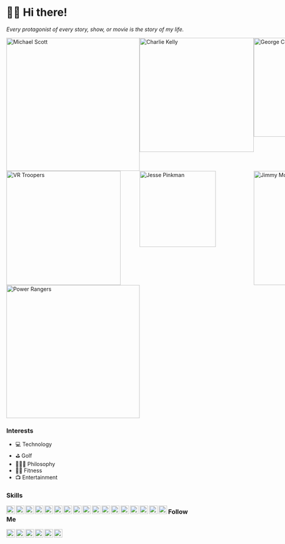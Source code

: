 # 🖖🏾 Hi there!

*Every protagonist of every story, show, or movie is the story of my life.*

<div style="display:grid; grid-template-columns:repeat(3, 1fr);"><img src="https://i.imgur.com/HTBxpUz.png" alt="Michael Scott" width="350" />
<img src="https://media2.giphy.com/media/9PaC2UWEsnIG6nXcsn/giphy.gif?cid=ecf05e472b3700a0765be9388b7c64d0e8b41a67519728fa&rid=giphy.gif" alt="Charlie Kelly" width="300" />
<img src="https://media2.giphy.com/media/Yy2H6trIkODoA/giphy.gif?cid=82a1493bzr9ikhrwdsu6126ibahrlk0gzpltak4mspdygcmq&rid=giphy.gif" alt="George Costanza" width="260" />
<img src="https://media3.giphy.com/media/DK9NoD7j2nRVm/giphy.gif?cid=6c09b9524f0f67905a232eade7253fff1138e181aa5f163a&rid=giphy.gif" alt="VR Troopers" width="300" />
<img src="https://media2.giphy.com/media/LiljwvntZmf4c/giphy.gif?cid=6c09b9524fc1bd7fe401b862ed480e5cfed089944b746f6a&rid=giphy.gif" alt="Jesse Pinkman" width="200" />
<img src="https://media1.giphy.com/media/l0EwYGlvQ7STj3wyc/giphy.gif?cid=82a1493bqxqne8ng9pyocwzqhi6aorb201mo6d2059bxejgl&rid=giphy.gif" alt="Jimmy McGill" width="300" />
<img src="https://media4.giphy.com/media/b3Owrrk9ZsC4w/giphy.gif?cid=82a1493bbwntmysi6q7atew19hnrnwxxmky3q62fm38p4g6k&rid=giphy.gif" alt="Power Rangers" width="350" /></div>

### Interests
- 💻  Technology
- ⛳  Golf
- 🧘🏽‍♂️  Philosophy
- 🏋️‍♂️  Fitness
- 📺  Entertainment

### Skills
<img src="https://cdn.jsdelivr.net/npm/simple-icons@v3/icons/html5.svg" width="22" align="left" style="color:#E34F26">
<img src="https://cdn.jsdelivr.net/npm/simple-icons@v3/icons/css3.svg" width="22" align="left" style="color:#1572B6">
<img src="https://cdn.jsdelivr.net/npm/simple-icons@v3/icons/javascript.svg" width="22" align="left" style="color:#F7DF1E">
<img src="https://cdn.jsdelivr.net/npm/simple-icons@v3/icons/jquery.svg" width="22" align="left" style="color:#0769AD">
<img src="https://cdn.jsdelivr.net/npm/simple-icons@v3/icons/react.svg" width="22" align="left" style="color:#61DAFB">
<img src="https://cdn.jsdelivr.net/npm/simple-icons@5.19.0/icons/vuedotjs.svg" width="22" align="left" style="color:#4FC08D">
<img src="https://cdn.jsdelivr.net/npm/simple-icons@5.19.0/icons/nodedotjs.svg" width="22" align="left" style="color:#339933">
<img src="https://cdn.jsdelivr.net/npm/simple-icons@v3/icons/java.svg" width="22" align="left" style="color:#007396">
<img src="https://cdn.jsdelivr.net/npm/simple-icons@v3/icons/csharp.svg" width="22" align="left" style="color:#239120">
<img src="https://cdn.jsdelivr.net/npm/simple-icons@v3/icons/mysql.svg" width="22" align="left" style="color:#4479A1">
<img src="https://cdn.jsdelivr.net/npm/simple-icons@v3/icons/php.svg" width="22" align="left" style="color:#777BB4">
<img src="https://cdn.jsdelivr.net/npm/simple-icons@v3/icons/python.svg" width="22" align="left" style="color:#3776AB">
<img src="https://cdn.jsdelivr.net/npm/simple-icons@v3/icons/ruby.svg" width="22" align="left" style="color:#CC342D">
<img src="https://cdn.jsdelivr.net/npm/simple-icons@v3/icons/r.svg" width="22" align="left" style="color:#276DC3">
<img src="https://cdn.jsdelivr.net/npm/simple-icons@5.19.0/icons/pwa.svg" width="22" align="left" style="color:#5A0FC8">
<img src="https://cdn.jsdelivr.net/npm/simple-icons@v3/icons/react.svg" width="22" align="left" style="color:#61DAFB">
<img src="https://cdn.jsdelivr.net/npm/simple-icons@v3/icons/flutter.svg" width="22" align="left" style="color:#02569B">

### Follow Me
<a href="https://theuiguru.blogspot.com" target="_blank"><img src="https://cdn.jsdelivr.net/npm/simple-icons@v3/icons/blogger.svg" width="22" align="left"></a> 
<a href="https://codepen.io/cthomas" target="_blank"><img src="https://cdn.jsdelivr.net/npm/simple-icons@v3/icons/codepen.svg" width="22" align="left"></a> 
<a href="https://twitter.com/cthomas1211" target="_blank"><img src="https://cdn.jsdelivr.net/npm/simple-icons@v3/icons/twitter.svg" width="22" align="left"></a> 
<a href="https://linkedin.com/in/christhomas101" target="_blank"><img src="https://cdn.jsdelivr.net/npm/simple-icons@v3/icons/linkedin.svg" width="22" align="left"></a> 
<a href="https://instagr.am/cthomas1211" target="_blank"><img src="https://cdn.jsdelivr.net/npm/simple-icons@v3/icons/instagram.svg" width="22" align="left"></a> 
<a href="https://youtube.com/ndnweb24" target="_blank"><img src="https://cdn.jsdelivr.net/npm/simple-icons@v3/icons/youtube.svg" width="22" align="left"></a>
